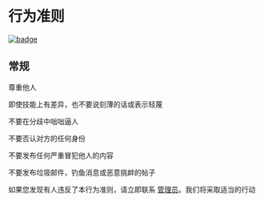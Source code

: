 # 行为准则

[![badge](https://img.shields.io/endpoint.svg?url=https%3A%2F%2Fgezf7g7pd5.execute-api.ap-northeast-1.amazonaws.com%2Fdefault%2Fsource_up_to_date%3Fowner%3Derg-lang%26repos%3Derg%26ref%3Dmain%26path%3DCODE_OF_CONDUCT.md%26commit_hash%3Df2118ff45d9e46ca8fa44242363223be43b046dd)
](https://gezf7g7pd5.execute-api.ap-northeast-1.amazonaws.com/default/source_up_to_date?owner=erg-lang&repos=erg&ref=main&path=CODE_OF_CONDUCT.md&commit_hash=f2118ff45d9e46ca8fa44242363223be43b046dd)

## 常规

尊重他人

即使技能上有差异，也不要说刻薄的话或表示轻蔑

不要在分歧中咄咄逼人

不要否认对方的任何身份

不要发布任何严重冒犯他人的内容

不要发布垃圾邮件，钓鱼消息或恶意挑衅的帖子

如果您发现有人违反了本行为准则，请立即联系 [管理员](mailto:moderation.erglang@gmail.com)。我们将采取适当的行动
